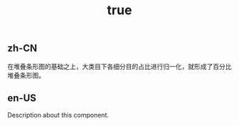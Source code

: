 ﻿---
order: 0
title:
  zh-CN: 百分比堆叠条形图
  en-US: Percent Stacked Bar Chart
---

## zh-CN

在堆叠条形图的基础之上，大类目下各细分目的占比进行归一化，就形成了百分比堆叠条形图。

## en-US

Description about this component.